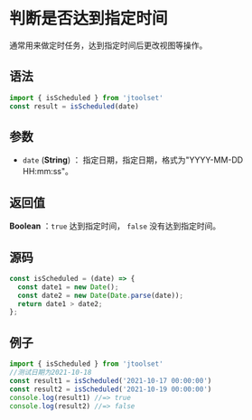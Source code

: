 
# 判断是否达到指定时间

通常用来做定时任务，达到指定时间后更改视图等操作。

## 语法


```js
import { isScheduled } from 'jtoolset'
const result = isScheduled(date)
```

## 参数

- `date` (**String**) ： 指定日期，指定日期，格式为"YYYY-MM-DD HH:mm:ss"。

## 返回值

**Boolean** ：`true` 达到指定时间， `false` 没有达到指定时间。


## 源码

```js
const isScheduled = (date) => {
  const date1 = new Date();
  const date2 = new Date(Date.parse(date));
  return date1 > date2;
};
```

## 例子


```js
import { isScheduled } from 'jtoolset'
//测试日期为2021-10-18
const result1 = isScheduled('2021-10-17 00:00:00')
const result2 = isScheduled('2021-10-19 00:00:00')
console.log(result1) //=> true
console.log(result2) //=> false
```